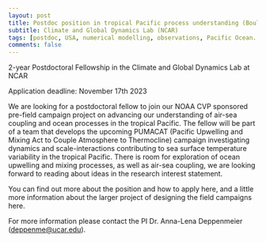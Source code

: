 ```yaml
---
layout: post
title: Postdoc position in tropical Pacific process understanding (Boulder, Colorado)
subtitle: Climate and Global Dynamics Lab (NCAR)
tags: [postdoc, USA, numerical modelling, observations, Pacific Ocean. air-sea interactions]
comments: false
---
```

2-year Postdoctoral Fellowship in the Climate and Global Dynamics Lab at NCAR

Application deadline: November 17th 2023 

We are looking for a postdoctoral fellow to join our NOAA CVP sponsored pre-field campaign project on advancing our understanding of air-sea coupling and ocean processes in the tropical Pacific. The fellow will be part of a team that develops the upcoming PUMACAT (Pacific Upwelling and Mixing Act to Couple Atmosphere to Thermocline) campaign investigating dynamics and scale-interactions contributing to sea surface temperature variability in the tropical Pacific. There is room for exploration of ocean upwelling and mixing processes, as well as air-sea coupling, we are looking forward to reading about ideas in the research interest statement.

You can find out more about the position and how to apply here, and a little more information about the larger project of designing the field campaigns here.

For more information please contact the PI Dr. Anna-Lena Deppenmeier (deppenme@ucar.edu). 
